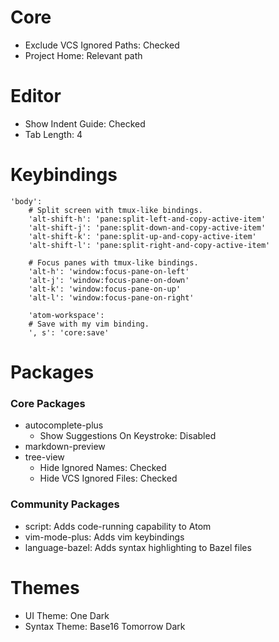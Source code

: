 # Core
* Exclude VCS Ignored Paths: Checked
* Project Home: Relevant path

# Editor
* Show Indent Guide: Checked
* Tab Length: 4

# Keybindings
    'body':
        # Split screen with tmux-like bindings.
        'alt-shift-h': 'pane:split-left-and-copy-active-item'
        'alt-shift-j': 'pane:split-down-and-copy-active-item'
        'alt-shift-k': 'pane:split-up-and-copy-active-item'
        'alt-shift-l': 'pane:split-right-and-copy-active-item'

        # Focus panes with tmux-like bindings.
        'alt-h': 'window:focus-pane-on-left'
        'alt-j': 'window:focus-pane-on-down'
        'alt-k': 'window:focus-pane-on-up'
        'alt-l': 'window:focus-pane-on-right'

        'atom-workspace':
        # Save with my vim binding.
        ', s': 'core:save'

# Packages

### Core Packages
* autocomplete-plus
    * Show Suggestions On Keystroke: Disabled
* markdown-preview
* tree-view
    * Hide Ignored Names: Checked
    * Hide VCS Ignored Files: Checked

### Community Packages
* script: Adds code-running capability to Atom
* vim-mode-plus: Adds vim keybindings
* language-bazel: Adds syntax highlighting to Bazel files

# Themes
* UI Theme: One Dark
* Syntax Theme: Base16 Tomorrow Dark
